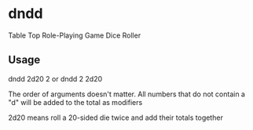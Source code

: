 # dndd
Table Top Role-Playing Game Dice Roller

## Usage
dndd 2d20 2
or
dndd 2 2d20

The order of arguments doesn't matter. All numbers that do not contain a "d"
will be added to the total as modifiers

2d20 means roll a 20-sided die twice and add their totals together
